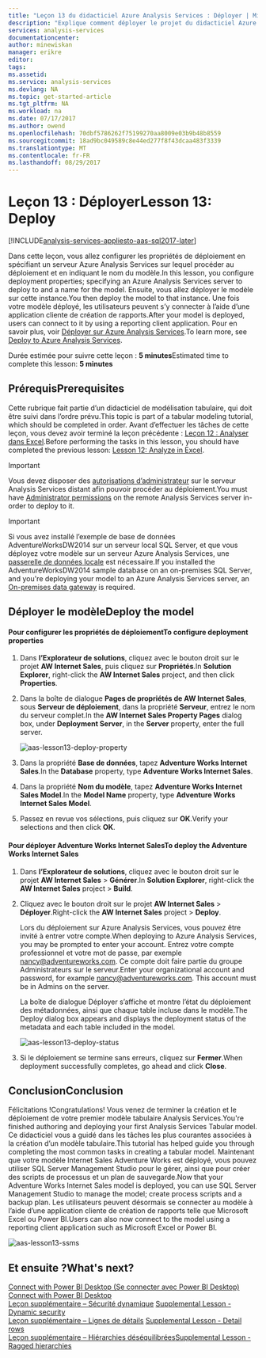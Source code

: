 ```yaml
---
title: "Leçon 13 du didacticiel Azure Analysis Services : Déployer | Microsoft Docs"
description: "Explique comment déployer le projet du didacticiel Azure Analysis Services."
services: analysis-services
documentationcenter: 
author: minewiskan
manager: erikre
editor: 
tags: 
ms.assetid: 
ms.service: analysis-services
ms.devlang: NA
ms.topic: get-started-article
ms.tgt_pltfrm: NA
ms.workload: na
ms.date: 07/17/2017
ms.author: owend
ms.openlocfilehash: 70dbf5786262f75199270aa8009e03b9b48b8559
ms.sourcegitcommit: 18ad9bc049589c8e44ed277f8f43dcaa483f3339
ms.translationtype: MT
ms.contentlocale: fr-FR
ms.lasthandoff: 08/29/2017
---
```

# <a name="lesson-13-deploy"></a><span data-ttu-id="99709-103">Leçon 13 : Déployer</span><span class="sxs-lookup"><span data-stu-id="99709-103">Lesson 13: Deploy</span></span>

[!INCLUDE[analysis-services-appliesto-aas-sql2017-later](../../../includes/analysis-services-appliesto-aas-sql2017-later.md)]

<span data-ttu-id="99709-104">Dans cette leçon, vous allez configurer les propriétés de déploiement en spécifiant un serveur Azure Analysis Services sur lequel procéder au déploiement et en indiquant le nom du modèle.</span><span class="sxs-lookup"><span data-stu-id="99709-104">In this lesson, you configure deployment properties; specifying an Azure Analysis Services server to deploy to and a name for the model.</span></span> <span data-ttu-id="99709-105">Ensuite, vous allez déployer le modèle sur cette instance.</span><span class="sxs-lookup"><span data-stu-id="99709-105">You then deploy the model to that instance.</span></span> <span data-ttu-id="99709-106">Une fois votre modèle déployé, les utilisateurs peuvent s’y connecter à l’aide d’une application cliente de création de rapports.</span><span class="sxs-lookup"><span data-stu-id="99709-106">After your model is deployed, users can connect to it by using a reporting client application.</span></span> <span data-ttu-id="99709-107">Pour en savoir plus, voir [Déployer sur Azure Analysis Services](https://docs.microsoft.com/azure/analysis-services/analysis-services-deploy).</span><span class="sxs-lookup"><span data-stu-id="99709-107">To learn more, see [Deploy to Azure Analysis Services](https://docs.microsoft.com/azure/analysis-services/analysis-services-deploy).</span></span>  
  
<span data-ttu-id="99709-108">Durée estimée pour suivre cette leçon : **5 minutes**</span><span class="sxs-lookup"><span data-stu-id="99709-108">Estimated time to complete this lesson: **5 minutes**</span></span>  
  
## <a name="prerequisites"></a><span data-ttu-id="99709-109">Prérequis</span><span class="sxs-lookup"><span data-stu-id="99709-109">Prerequisites</span></span>  
<span data-ttu-id="99709-110">Cette rubrique fait partie d’un didacticiel de modélisation tabulaire, qui doit être suivi dans l’ordre prévu.</span><span class="sxs-lookup"><span data-stu-id="99709-110">This topic is part of a tabular modeling tutorial, which should be completed in order.</span></span> <span data-ttu-id="99709-111">Avant d’effectuer les tâches de cette leçon, vous devez avoir terminé la leçon précédente : [Leçon 12 : Analyser dans Excel](../tutorials/aas-lesson-12-analyze-in-excel.md).</span><span class="sxs-lookup"><span data-stu-id="99709-111">Before performing the tasks in this lesson, you should have completed the previous lesson: [Lesson 12: Analyze in Excel](../tutorials/aas-lesson-12-analyze-in-excel.md).</span></span>  

> [!IMPORTANT]  
> <span data-ttu-id="99709-112">Vous devez disposer des [autorisations d’administrateur](../analysis-services-server-admins.md) sur le serveur Analysis Services distant afin pouvoir procéder au déploiement.</span><span class="sxs-lookup"><span data-stu-id="99709-112">You must have [Administrator permissions](../analysis-services-server-admins.md) on the remote Analysis Services server in-order to deploy to it.</span></span>  

> [!IMPORTANT]  
> <span data-ttu-id="99709-113">Si vous avez installé l’exemple de base de données AdventureWorksDW2014 sur un serveur local SQL Server, et que vous déployez votre modèle sur un serveur Azure Analysis Services, une [passerelle de données locale](../analysis-services-gateway.md) est nécessaire.</span><span class="sxs-lookup"><span data-stu-id="99709-113">If you installed the AdventureWorksDW2014 sample database on an on-premises SQL Server, and you're deploying your model to an Azure Analysis Services server, an [On-premises data gateway](../analysis-services-gateway.md) is required.</span></span>
  
## <a name="deploy-the-model"></a><span data-ttu-id="99709-114">Déployer le modèle</span><span class="sxs-lookup"><span data-stu-id="99709-114">Deploy the model</span></span>  
  
#### <a name="to-configure-deployment-properties"></a><span data-ttu-id="99709-115">Pour configurer les propriétés de déploiement</span><span class="sxs-lookup"><span data-stu-id="99709-115">To configure deployment properties</span></span>  

  
1.  <span data-ttu-id="99709-116">Dans **l’Explorateur de solutions**, cliquez avec le bouton droit sur le projet **AW Internet Sales**, puis cliquez sur **Propriétés**.</span><span class="sxs-lookup"><span data-stu-id="99709-116">In **Solution Explorer**, right-click the **AW Internet Sales** project, and then click **Properties**.</span></span>  
  
2.  <span data-ttu-id="99709-117">Dans la boîte de dialogue **Pages de propriétés de AW Internet Sales**, sous **Serveur de déploiement**, dans la propriété **Serveur**, entrez le nom du serveur complet.</span><span class="sxs-lookup"><span data-stu-id="99709-117">In the **AW Internet Sales Property Pages** dialog box, under **Deployment Server**, in the **Server** property, enter the full server.</span></span>  

    ![aas-lesson13-deploy-property](../tutorials/media/aas-lesson13-deploy-property.png)
  
3.  <span data-ttu-id="99709-119">Dans la propriété **Base de données**, tapez **Adventure Works Internet Sales**.</span><span class="sxs-lookup"><span data-stu-id="99709-119">In the **Database** property, type **Adventure Works Internet Sales**.</span></span>  
  
4.  <span data-ttu-id="99709-120">Dans la propriété **Nom du modèle**, tapez **Adventure Works Internet Sales Model**.</span><span class="sxs-lookup"><span data-stu-id="99709-120">In the **Model Name** property, type **Adventure Works Internet Sales Model**.</span></span>  
  
5.  <span data-ttu-id="99709-121">Passez en revue vos sélections, puis cliquez sur **OK**.</span><span class="sxs-lookup"><span data-stu-id="99709-121">Verify your selections and then click **OK**.</span></span>  
  
#### <a name="to-deploy-the-adventure-works-internet-sales"></a><span data-ttu-id="99709-122">Pour déployer Adventure Works Internet Sales</span><span class="sxs-lookup"><span data-stu-id="99709-122">To deploy the Adventure Works Internet Sales</span></span>
  
1.  <span data-ttu-id="99709-123">Dans **l’Explorateur de solutions**, cliquez avec le bouton droit sur le projet **AW Internet Sales** > **Générer**.</span><span class="sxs-lookup"><span data-stu-id="99709-123">In **Solution Explorer**, right-click the **AW Internet Sales** project > **Build**.</span></span>  

2.  <span data-ttu-id="99709-124">Cliquez avec le bouton droit sur le projet **AW Internet Sales** > **Déployer**.</span><span class="sxs-lookup"><span data-stu-id="99709-124">Right-click the **AW Internet Sales** project > **Deploy**.</span></span>

    <span data-ttu-id="99709-125">Lors du déploiement sur Azure Analysis Services, vous pouvez être invité à entrer votre compte.</span><span class="sxs-lookup"><span data-stu-id="99709-125">When deploying to Azure Analysis Services, you may be prompted to enter your account.</span></span> <span data-ttu-id="99709-126">Entrez votre compte professionnel et votre mot de passe, par exemple nancy@adventureworks.com. Ce compte doit faire partie du groupe Administrateurs sur le serveur.</span><span class="sxs-lookup"><span data-stu-id="99709-126">Enter your organizational account and password, for example nancy@adventureworks.com. This account must be in Admins on the server.</span></span>
  
    <span data-ttu-id="99709-127">La boîte de dialogue Déployer s’affiche et montre l’état du déploiement des métadonnées, ainsi que chaque table incluse dans le modèle.</span><span class="sxs-lookup"><span data-stu-id="99709-127">The Deploy dialog box appears and displays the deployment status of the metadata and each table included in the model.</span></span>  
    
    ![aas-lesson13-deploy-status](../tutorials/media/aas-lesson13-deploy-status.png)
  
3. <span data-ttu-id="99709-129">Si le déploiement se termine sans erreurs, cliquez sur **Fermer**.</span><span class="sxs-lookup"><span data-stu-id="99709-129">When deployment successfully completes, go ahead and click **Close**.</span></span>  
  
## <a name="conclusion"></a><span data-ttu-id="99709-130">Conclusion</span><span class="sxs-lookup"><span data-stu-id="99709-130">Conclusion</span></span>  
<span data-ttu-id="99709-131">Félicitations !</span><span class="sxs-lookup"><span data-stu-id="99709-131">Congratulations!</span></span> <span data-ttu-id="99709-132">Vous venez de terminer la création et le déploiement de votre premier modèle tabulaire Analysis Services.</span><span class="sxs-lookup"><span data-stu-id="99709-132">You're finished authoring and deploying your first Analysis Services Tabular model.</span></span> <span data-ttu-id="99709-133">Ce didacticiel vous a guidé dans les tâches les plus courantes associées à la création d’un modèle tabulaire.</span><span class="sxs-lookup"><span data-stu-id="99709-133">This tutorial has helped guide you through completing the most common tasks in creating a tabular model.</span></span> <span data-ttu-id="99709-134">Maintenant que votre modèle Internet Sales Adventure Works est déployé, vous pouvez utiliser SQL Server Management Studio pour le gérer, ainsi que pour créer des scripts de processus et un plan de sauvegarde.</span><span class="sxs-lookup"><span data-stu-id="99709-134">Now that your Adventure Works Internet Sales model is deployed, you can use SQL Server Management Studio to manage the model; create process scripts and a backup plan.</span></span> <span data-ttu-id="99709-135">Les utilisateurs peuvent désormais se connecter au modèle à l’aide d’une application cliente de création de rapports telle que Microsoft Excel ou Power BI.</span><span class="sxs-lookup"><span data-stu-id="99709-135">Users can also now connect to the model using a reporting client application such as Microsoft Excel or Power BI.</span></span>  

![aas-lesson13-ssms](../tutorials/media/aas-lesson13-ssms.png)
  
  
  
## <a name="whats-next"></a><span data-ttu-id="99709-137">Et ensuite ?</span><span class="sxs-lookup"><span data-stu-id="99709-137">What's next?</span></span>
<span data-ttu-id="99709-138">[Connect with Power BI Desktop (Se connecter avec Power BI Desktop)](../analysis-services-connect-pbi.md) </span><span class="sxs-lookup"><span data-stu-id="99709-138">[Connect with Power BI Desktop](../analysis-services-connect-pbi.md) </span></span>  
<span data-ttu-id="99709-139">[Leçon supplémentaire – Sécurité dynamique](../tutorials/aas-supplemental-lesson-dynamic-security.md) </span><span class="sxs-lookup"><span data-stu-id="99709-139">[Supplemental Lesson - Dynamic security](../tutorials/aas-supplemental-lesson-dynamic-security.md) </span></span>  
<span data-ttu-id="99709-140">[Leçon supplémentaire – Lignes de détails](../tutorials/aas-supplemental-lesson-detail-rows.md) </span><span class="sxs-lookup"><span data-stu-id="99709-140">[Supplemental Lesson - Detail rows](../tutorials/aas-supplemental-lesson-detail-rows.md) </span></span>  
[<span data-ttu-id="99709-141">Leçon supplémentaire – Hiérarchies déséquilibrées</span><span class="sxs-lookup"><span data-stu-id="99709-141">Supplemental Lesson - Ragged hierarchies</span></span>](../tutorials/aas-supplemental-lesson-ragged-hierarchies.md)   

